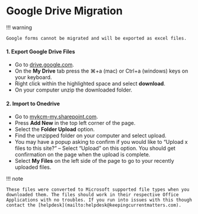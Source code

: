 # Google Drive Migration
!!! warning

    Google forms cannot be migrated and will be exported as excel files.

#### 1. Export Google Drive Files
- Go to [drive.google.com](https://drive.google.com).
- On the **My Drive** tab press the ⌘+a (mac) or Ctrl+a (windows) keys on your keyboard.
- Right click within the highlighted space and select **download**.
- On your computer unzip the downloaded folder.

#### 2. Import to Onedrive
- Go to [mykcm-my.sharepoint.com](https://mykcm-my.sharepoint.com).
- Press **Add New** in the top left corner of the page.
- Select the **Folder Upload** option.
- Find the unzipped folder on your computer and select upload.
- You may have a popup asking to confirm if you would like to “Upload x files to this site?” – Select “Upload” on this option. You should get confirmation on the page when the upload is complete.
- Select **My Files** on the left side of the page to go to your recently uploaded files.

!!! note

    These files were converted to Microsoft supported file types when you downloaded them. The files should work in their respective Office Applications with no troubles. If you run into issues with this though contact the [helpdesk](mailto:helpdesk@keepingcurrentmatters.com).

